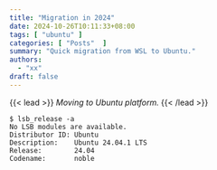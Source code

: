 ```yaml
---
title: "Migration in 2024"
date: 2024-10-26T10:11:33+08:00
tags: [ "ubuntu" ]
categories: [ "Posts"  ]
summary: "Quick migration from WSL to Ubuntu."
authors: 
  - "xx"
draft: false
---
```

{{< lead >}}
*Moving to Ubuntu platform.*
{{< /lead >}}

```console
$ lsb_release -a
No LSB modules are available.
Distributor ID: Ubuntu
Description:    Ubuntu 24.04.1 LTS
Release:        24.04
Codename:       noble
```


